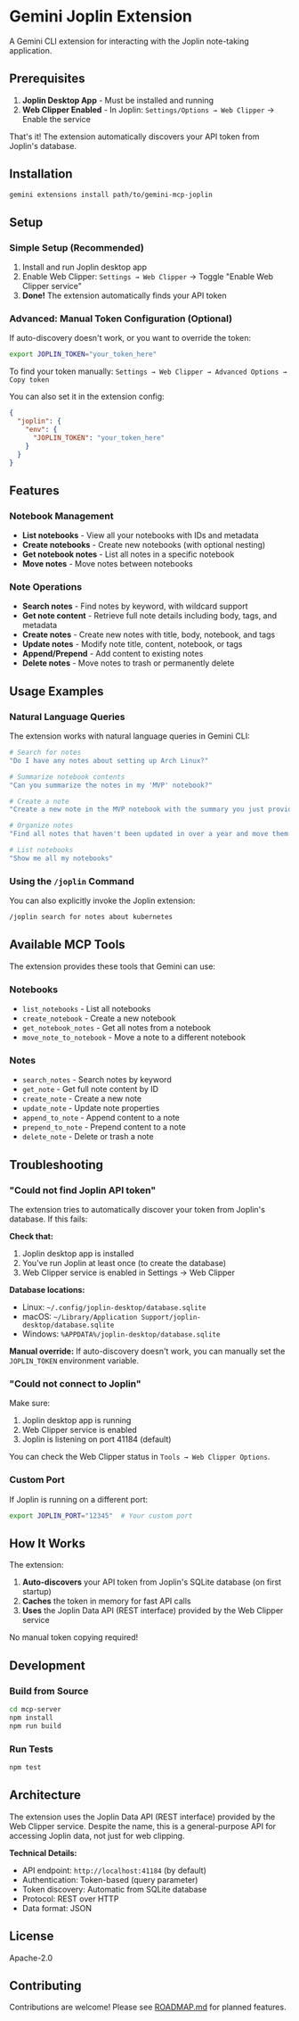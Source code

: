 # Gemini Joplin Extension

A Gemini CLI extension for interacting with the Joplin note-taking application.

## Prerequisites

1. **Joplin Desktop App** - Must be installed and running
2. **Web Clipper Enabled** - In Joplin: `Settings/Options → Web Clipper` → Enable the service

That's it! The extension automatically discovers your API token from Joplin's database.

## Installation

```bash
gemini extensions install path/to/gemini-mcp-joplin
```

## Setup

### Simple Setup (Recommended)

1. Install and run Joplin desktop app
2. Enable Web Clipper: `Settings → Web Clipper` → Toggle "Enable Web Clipper service"
3. **Done!** The extension automatically finds your API token

### Advanced: Manual Token Configuration (Optional)

If auto-discovery doesn't work, or you want to override the token:

```bash
export JOPLIN_TOKEN="your_token_here"
```

To find your token manually: `Settings → Web Clipper → Advanced Options → Copy token`

You can also set it in the extension config:

```json
{
  "joplin": {
    "env": {
      "JOPLIN_TOKEN": "your_token_here"
    }
  }
}
```

## Features

### Notebook Management
- **List notebooks** - View all your notebooks with IDs and metadata
- **Create notebooks** - Create new notebooks (with optional nesting)
- **Get notebook notes** - List all notes in a specific notebook
- **Move notes** - Move notes between notebooks

### Note Operations
- **Search notes** - Find notes by keyword, with wildcard support
- **Get note content** - Retrieve full note details including body, tags, and metadata
- **Create notes** - Create new notes with title, body, notebook, and tags
- **Update notes** - Modify note title, content, notebook, or tags
- **Append/Prepend** - Add content to existing notes
- **Delete notes** - Move notes to trash or permanently delete

## Usage Examples

### Natural Language Queries

The extension works with natural language queries in Gemini CLI:

```bash
# Search for notes
"Do I have any notes about setting up Arch Linux?"

# Summarize notebook contents
"Can you summarize the notes in my 'MVP' notebook?"

# Create a note
"Create a new note in the MVP notebook with the summary you just provided"

# Organize notes
"Find all notes that haven't been updated in over a year and move them to an Archive notebook"

# List notebooks
"Show me all my notebooks"
```

### Using the `/joplin` Command

You can also explicitly invoke the Joplin extension:

```bash
/joplin search for notes about kubernetes
```

## Available MCP Tools

The extension provides these tools that Gemini can use:

### Notebooks
- `list_notebooks` - List all notebooks
- `create_notebook` - Create a new notebook
- `get_notebook_notes` - Get all notes from a notebook
- `move_note_to_notebook` - Move a note to a different notebook

### Notes
- `search_notes` - Search notes by keyword
- `get_note` - Get full note content by ID
- `create_note` - Create a new note
- `update_note` - Update note properties
- `append_to_note` - Append content to a note
- `prepend_to_note` - Prepend content to a note
- `delete_note` - Delete or trash a note

## Troubleshooting

### "Could not find Joplin API token"

The extension tries to automatically discover your token from Joplin's database. If this fails:

**Check that:**
1. Joplin desktop app is installed
2. You've run Joplin at least once (to create the database)
3. Web Clipper service is enabled in Settings → Web Clipper

**Database locations:**
- Linux: `~/.config/joplin-desktop/database.sqlite`
- macOS: `~/Library/Application Support/joplin-desktop/database.sqlite`
- Windows: `%APPDATA%/joplin-desktop/database.sqlite`

**Manual override:**
If auto-discovery doesn't work, you can manually set the `JOPLIN_TOKEN` environment variable.

### "Could not connect to Joplin"

Make sure:
1. Joplin desktop app is running
2. Web Clipper service is enabled
3. Joplin is listening on port 41184 (default)

You can check the Web Clipper status in `Tools → Web Clipper Options`.

### Custom Port

If Joplin is running on a different port:

```bash
export JOPLIN_PORT="12345"  # Your custom port
```

## How It Works

The extension:
1. **Auto-discovers** your API token from Joplin's SQLite database (on first startup)
2. **Caches** the token in memory for fast API calls
3. **Uses** the Joplin Data API (REST interface) provided by the Web Clipper service

No manual token copying required!

## Development

### Build from Source

```bash
cd mcp-server
npm install
npm run build
```

### Run Tests

```bash
npm test
```

## Architecture

The extension uses the Joplin Data API (REST interface) provided by the Web Clipper service. Despite the name, this is a general-purpose API for accessing Joplin data, not just for web clipping.

**Technical Details:**
- API endpoint: `http://localhost:41184` (by default)
- Authentication: Token-based (query parameter)
- Token discovery: Automatic from SQLite database
- Protocol: REST over HTTP
- Data format: JSON

## License

Apache-2.0

## Contributing

Contributions are welcome! Please see [ROADMAP.md](ROADMAP.md) for planned features.
